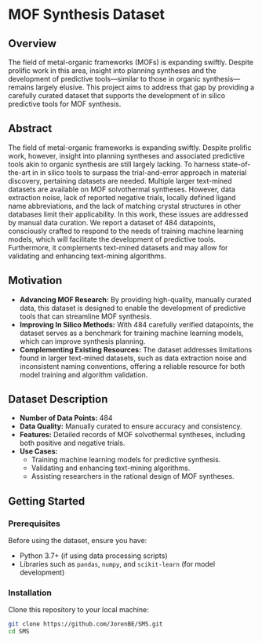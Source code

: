 # MOF Synthesis Dataset

## Overview

The field of metal-organic frameworks (MOFs) is expanding swiftly. Despite prolific work in this area, insight into planning syntheses and the development of predictive tools—similar to those in organic synthesis—remains largely elusive. This project aims to address that gap by providing a carefully curated dataset that supports the development of in silico predictive tools for MOF synthesis.

## Abstract

The field of metal-organic frameworks is expanding swiftly. Despite prolific work, however, insight into planning syntheses and associated predictive tools akin to organic synthesis are still largely lacking. To harness state-of-the-art in in silico tools to surpass the trial-and-error approach in material discovery, pertaining datasets are needed. Multiple larger text-mined datasets are available on MOF solvothermal syntheses. However, data extraction noise, lack of reported negative trials, locally defined ligand name abbreviations, and the lack of matching crystal structures in other databases limit their applicability. In this work, these issues are addressed by manual data curation. We report a dataset of 484 datapoints, consciously crafted to respond to the needs of training machine learning models, which will facilitate the development of predictive tools. Furthermore, it complements text-mined datasets and may allow for validating and enhancing text-mining algorithms.

## Motivation

- **Advancing MOF Research:** By providing high-quality, manually curated data, this dataset is designed to enable the development of predictive tools that can streamline MOF synthesis.
- **Improving In Silico Methods:** With 484 carefully verified datapoints, the dataset serves as a benchmark for training machine learning models, which can improve synthesis planning.
- **Complementing Existing Resources:** The dataset addresses limitations found in larger text-mined datasets, such as data extraction noise and inconsistent naming conventions, offering a reliable resource for both model training and algorithm validation.

## Dataset Description

- **Number of Data Points:** 484
- **Data Quality:** Manually curated to ensure accuracy and consistency.
- **Features:** Detailed records of MOF solvothermal syntheses, including both positive and negative trials.
- **Use Cases:** 
  - Training machine learning models for predictive synthesis.
  - Validating and enhancing text-mining algorithms.
  - Assisting researchers in the rational design of MOF syntheses.

## Getting Started

### Prerequisites

Before using the dataset, ensure you have:
- Python 3.7+ (if using data processing scripts)
- Libraries such as `pandas`, `numpy`, and `scikit-learn` (for model development)

### Installation

Clone this repository to your local machine:

```bash
git clone https://github.com/JorenBE/SMS.git
cd SMS
